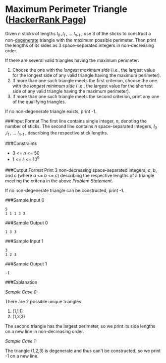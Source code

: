 # Maximum Perimeter Triangle ([HackerRank Page](https://www.hackerrank.com/challenges/maximum-perimeter-triangle))
Given *n* sticks of lengths *l<sub>0</sub> ,l<sub>1</sub> , ... l<sub>n-1</sub>* , use 3 of the sticks to construct a non-[degenerate](https://en.wikipedia.org/wiki/Degeneracy_(mathematics)) triangle with the maximum possible perimeter. Then print the lengths of its sides as 3 space-separated integers in non-decreasing order.

If there are several valid triangles having the maximum perimeter:

1. Choose the one with the *longest maximum side* (i.e., the largest value for the longest side of any valid triangle having the maximum perimeter).
2. If more than one such triangle meets the first criterion, choose the one with the *longest minimum side* (i.e., the largest value for the shortest side of any valid triangle having the maximum perimeter).
3. If more than one such triangle meets the second criterion, print any one of the qualifying triangles.

If no non-degenerate triangle exists, print -1.

###Input Format
The first line contains single integer, *n*, denoting the number of sticks.
The second line contains *n* space-separated integers, *l<sub>0</sub> ,l<sub>1</sub> , ... l<sub>n-1</sub>* , describing the respective stick lengths.

###Constraints
* 3 <= *n* <= 50
* 1 <= *l<sub>i</sub>* <= 10<sup>9</sup>

###Output Format
Print 3 non-decreasing space-separated integers, *a*, *b*, and *c* (where *a* <= *b* <= *c*) describing the respective lengths of a triangle meeting the criteria in the above *Problem Statement*.

If no non-degenerate triangle can be constructed, print -1.

###Sample Input 0
```
5
1 1 1 3 3
```
###Sample Output 0
```
1 3 3
```
###Sample Input 1
```
3
1 2 3
```
###Sample Output 1
```
-1
```

###Explanation

*Sample Case 0:*

There are 2 possible unique triangles:

1. (1,1,1)
2. (1,3,3)

The second triangle has the largest perimeter, so we print its side lengths on a new line in non-decreasing order.

*Sample Case 1:*

The triangle (1,2,3) is degenerate and thus can't be constructed, so we print -1 on a new line.
